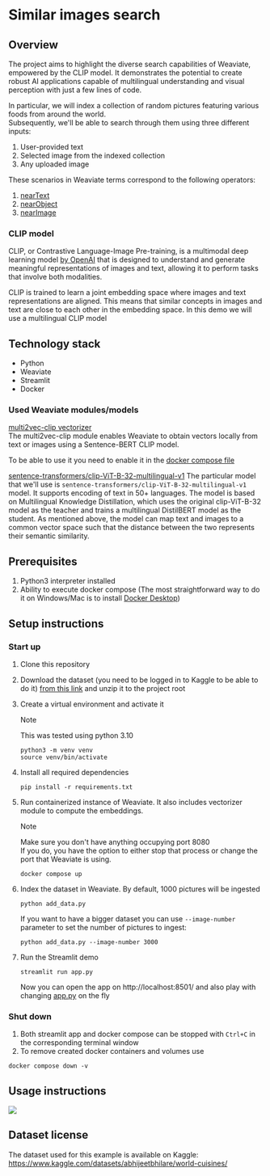 # Similar images search

## Overview

The project aims to highlight the diverse search capabilities of Weaviate, empowered by the CLIP model. 
It demonstrates the potential to create robust AI applications capable of multilingual understanding 
and visual perception with just a few lines of code.

In particular, we will index a collection of random pictures featuring various foods from around the world.  
Subsequently, we'll be able to search through them using three different inputs:
1. User-provided text
1. Selected image from the indexed collection
1. Any uploaded image

These scenarios in Weaviate terms correspond to the following operators:
1. [nearText](https://weaviate.io/developers/weaviate/api/graphql/search-operators#neartext)
2. [nearObject](https://weaviate.io/developers/weaviate/api/graphql/search-operators#nearobject)
3. [nearImage](https://weaviate.io/developers/weaviate/search/image)

### CLIP model
CLIP, or Contrastive Language-Image Pre-training, is a multimodal deep learning model 
[by OpenAI](https://openai.com/research/clip) 
that is designed to understand and generate meaningful representations of images and text, 
allowing it to perform tasks that involve both modalities. 

CLIP is trained to learn a joint embedding space 
where images and text representations are aligned. 
This means that similar concepts in images and text are close to each other in the embedding space.
In this demo we will use a multilingual CLIP model

## Technology stack
- Python
- Weaviate
- Streamlit
- Docker

### Used Weaviate modules/models

[multi2vec-clip vectorizer](https://weaviate.io/developers/weaviate/modules/retriever-vectorizer-modules/multi2vec-clip)  
The multi2vec-clip module enables Weaviate to obtain vectors locally 
from text or images using a Sentence-BERT CLIP model.

To be able to use it you need to enable it in the [docker compose file](docker-compose.yml)

[sentence-transformers/clip-ViT-B-32-multilingual-v1](https://huggingface.co/sentence-transformers/clip-ViT-B-32-multilingual-v1)
The particular model that we'll use is `sentence-transformers/clip-ViT-B-32-multilingual-v1` model. It supports 
encoding of text in 50+ languages. The model is based on Multilingual Knowledge Distillation, which uses the original 
clip-ViT-B-32 model as the teacher and trains a multilingual DistilBERT model as the student. As mentioned above, the 
model can map text and images to a common vector space such that the distance between the 
two represents their semantic similarity. 

## Prerequisites
1. Python3 interpreter installed
1. Ability to execute docker compose 
(The most straightforward way to do it on Windows/Mac is to install 
[Docker Desktop](https://www.docker.com/products/docker-desktop/))

## Setup instructions 

### Start up
1. Clone this repository
1. Download the dataset (you need to be logged in to Kaggle to be able to do it)
[from this link](https://www.kaggle.com/datasets/abhijeetbhilare/world-cuisines/download?datasetVersionNumber=3) 
and unzip it to the project root

1. Create a virtual environment and activate it
   > [!NOTE]  
   > This was tested using python 3.10

    ```shell
    python3 -m venv venv
    source venv/bin/activate
    ```
1. Install all required dependencies 
    ```shell
    pip install -r requirements.txt
    ```
1. Run containerized instance of Weaviate. It also includes vectorizer module to compute the embeddings.

   > [!NOTE]  
   > Make sure you don't have anything occupying port 8080   
   > If you do, you have the option to either stop that process or change the port that Weaviate is using.
    ```shell
    docker compose up
    ```
1. Index the dataset in Weaviate. By default, 1000 pictures will be ingested
    ```shell
    python add_data.py
    ```
   If you want to have a bigger dataset you can use `--image-number` parameter to set the number of pictures to ingest:
   ```shell
   python add_data.py --image-number 3000
   ```
1. Run the Streamlit demo
   ```shell
   streamlit run app.py
   ```
   Now you can open the app on http://localhost:8501/ and also play with changing [app.py](app.py) on the fly

### Shut down
1. Both streamlit app and docker compose can be stopped with `Ctrl+C` in the corresponding terminal window
2. To remove created docker containers and volumes use
```shell
docker compose down -v
```

## Usage instructions
[![](https://markdown-videos-api.jorgenkh.no/youtube/lxZegTVduqQ)](https://youtu.be/lxZegTVduqQ)

## Dataset license

The dataset used for this example is available on Kaggle: 
https://www.kaggle.com/datasets/abhijeetbhilare/world-cuisines/
